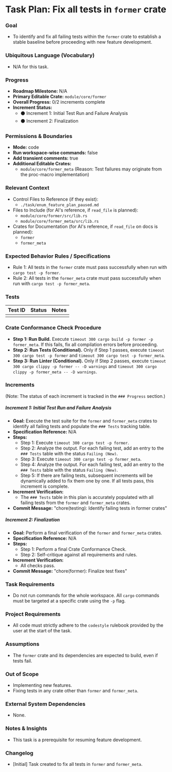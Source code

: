 # Task Plan: Fix all tests in `former` crate

### Goal
*   To identify and fix all failing tests within the `former` crate to establish a stable baseline before proceeding with new feature development.

### Ubiquitous Language (Vocabulary)
*   N/A for this task.

### Progress
*   **Roadmap Milestone:** N/A
*   **Primary Editable Crate:** `module/core/former`
*   **Overall Progress:** 0/2 increments complete
*   **Increment Status:**
    *   ⚫ Increment 1: Initial Test Run and Failure Analysis
    *   ⚫ Increment 2: Finalization

### Permissions & Boundaries
*   **Mode:** code
*   **Run workspace-wise commands:** false
*   **Add transient comments:** true
*   **Additional Editable Crates:**
    *   `module/core/former_meta` (Reason: Test failures may originate from the proc-macro implementation)

### Relevant Context
*   Control Files to Reference (if they exist):
    *   `./task/enum_feature_plan_paused.md`
*   Files to Include (for AI's reference, if `read_file` is planned):
    *   `module/core/former/src/lib.rs`
    *   `module/core/former_meta/src/lib.rs`
*   Crates for Documentation (for AI's reference, if `read_file` on docs is planned):
    *   `former`
    *   `former_meta`

### Expected Behavior Rules / Specifications
*   Rule 1: All tests in the `former` crate must pass successfully when run with `cargo test -p former`.
*   Rule 2: All tests in the `former_meta` crate must pass successfully when run with `cargo test -p former_meta`.

### Tests
| Test ID | Status | Notes |
|---|---|---|
| | | |

### Crate Conformance Check Procedure
*   **Step 1: Run Build.** Execute `timeout 300 cargo build -p former -p former_meta`. If this fails, fix all compilation errors before proceeding.
*   **Step 2: Run Tests (Conditional).** Only if Step 1 passes, execute `timeout 300 cargo test -p former` and `timeout 300 cargo test -p former_meta`.
*   **Step 3: Run Linter (Conditional).** Only if Step 2 passes, execute `timeout 300 cargo clippy -p former -- -D warnings` and `timeout 300 cargo clippy -p former_meta -- -D warnings`.

### Increments
(Note: The status of each increment is tracked in the `### Progress` section.)
##### Increment 1: Initial Test Run and Failure Analysis
*   **Goal:** Execute the test suite for the `former` and `former_meta` crates to identify all failing tests and populate the `### Tests` tracking table.
*   **Specification Reference:** N/A
*   **Steps:**
    *   Step 1: Execute `timeout 300 cargo test -p former`.
    *   Step 2: Analyze the output. For each failing test, add an entry to the `### Tests` table with the status `Failing (New)`.
    *   Step 3: Execute `timeout 300 cargo test -p former_meta`.
    *   Step 4: Analyze the output. For each failing test, add an entry to the `### Tests` table with the status `Failing (New)`.
    *   Step 5: If there are failing tests, subsequent increments will be dynamically added to fix them one by one. If all tests pass, this increment is complete.
*   **Increment Verification:**
    *   The `### Tests` table in this plan is accurately populated with all failing tests from the `former` and `former_meta` crates.
*   **Commit Message:** "chore(testing): Identify failing tests in former crates"

##### Increment 2: Finalization
*   **Goal:** Perform a final verification of the `former` and `former_meta` crates.
*   **Specification Reference:** N/A
*   **Steps:**
    *   Step 1: Perform a final Crate Conformance Check.
    *   Step 2: Self-critique against all requirements and rules.
*   **Increment Verification:**
    *   All checks pass.
*   **Commit Message:** "chore(former): Finalize test fixes"

### Task Requirements
*   Do not run commands for the whole workspace. All `cargo` commands must be targeted at a specific crate using the `-p` flag.

### Project Requirements
*   All code must strictly adhere to the `codestyle` rulebook provided by the user at the start of the task.

### Assumptions
*   The `former` crate and its dependencies are expected to build, even if tests fail.

### Out of Scope
*   Implementing new features.
*   Fixing tests in any crate other than `former` and `former_meta`.

### External System Dependencies
*   None.

### Notes & Insights
*   This task is a prerequisite for resuming feature development.

### Changelog
*   [Initial] Task created to fix all tests in `former` and `former_meta`.